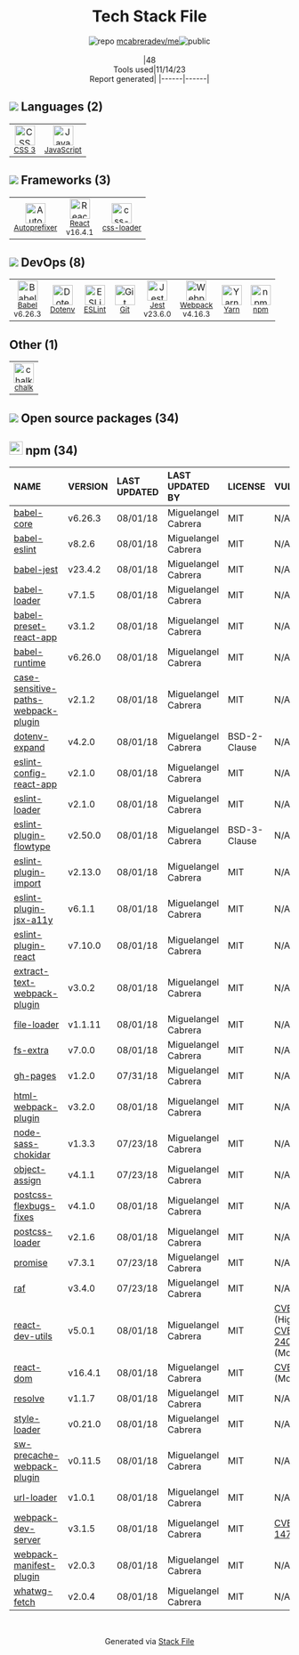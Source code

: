 <!--
--- Readme.md Snippet without images Start ---
## Tech Stack
mcabreradev/me is built on the following main stack:
- [Jest](http://facebook.github.io/jest/) – Javascript Testing Framework
- [React](https://reactjs.org/) – Javascript UI Libraries
- [JavaScript](https://developer.mozilla.org/en-US/docs/Web/JavaScript) – Languages
- [Webpack](http://webpack.js.org) – JS Build Tools / JS Task Runners
- [Autoprefixer](https://github.com/postcss/autoprefixer) – CSS Pre-processors / Extensions
- [Babel](http://babeljs.io/) – JavaScript Compilers
- [ESLint](http://eslint.org/) – Code Review
- [Yarn](https://yarnpkg.com/) – Front End Package Manager
- [css-loader](https://github.com/webpack-contrib/css-loader) – CSS Pre-processors / Extensions

Full tech stack [here](/techstack.md)
--- Readme.md Snippet without images End ---

--- Readme.md Snippet with images Start ---
## Tech Stack
mcabreradev/me is built on the following main stack:
- <img width='25' height='25' src='https://img.stackshare.io/service/830/jest.png' alt='Jest'/> [Jest](http://facebook.github.io/jest/) – Javascript Testing Framework
- <img width='25' height='25' src='https://img.stackshare.io/service/1020/OYIaJ1KK.png' alt='React'/> [React](https://reactjs.org/) – Javascript UI Libraries
- <img width='25' height='25' src='https://img.stackshare.io/service/1209/javascript.jpeg' alt='JavaScript'/> [JavaScript](https://developer.mozilla.org/en-US/docs/Web/JavaScript) – Languages
- <img width='25' height='25' src='https://img.stackshare.io/service/1682/IMG_4636.PNG' alt='Webpack'/> [Webpack](http://webpack.js.org) – JS Build Tools / JS Task Runners
- <img width='25' height='25' src='https://img.stackshare.io/service/2202/72d087642cfce6fef6f2dabec5bf49e8_400x400.png' alt='Autoprefixer'/> [Autoprefixer](https://github.com/postcss/autoprefixer) – CSS Pre-processors / Extensions
- <img width='25' height='25' src='https://img.stackshare.io/service/2739/-1wfGjNw.png' alt='Babel'/> [Babel](http://babeljs.io/) – JavaScript Compilers
- <img width='25' height='25' src='https://img.stackshare.io/service/3337/Q4L7Jncy.jpg' alt='ESLint'/> [ESLint](http://eslint.org/) – Code Review
- <img width='25' height='25' src='https://img.stackshare.io/service/5848/44mC-kJ3.jpg' alt='Yarn'/> [Yarn](https://yarnpkg.com/) – Front End Package Manager
- <img width='25' height='25' src='https://img.stackshare.io/service/8074/default_d2b16fd6997fb2e164de645a34f9b8d5a880d999.png' alt='css-loader'/> [css-loader](https://github.com/webpack-contrib/css-loader) – CSS Pre-processors / Extensions

Full tech stack [here](/techstack.md)
--- Readme.md Snippet with images End ---
-->
<div align="center">

# Tech Stack File
![](https://img.stackshare.io/repo.svg "repo") [mcabreradev/me](https://github.com/mcabreradev/me)![](https://img.stackshare.io/public_badge.svg "public")
<br/><br/>
|48<br/>Tools used|11/14/23 <br/>Report generated|
|------|------|
</div>

## <img src='https://img.stackshare.io/languages.svg'/> Languages (2)
<table><tr>
  <td align='center'>
  <img width='36' height='36' src='https://img.stackshare.io/service/6727/css.png' alt='CSS 3'>
  <br>
  <sub><a href="https://developer.mozilla.org/en-US/docs/Web/CSS/CSS3">CSS 3</a></sub>
  <br>
  <sub></sub>
</td>

<td align='center'>
  <img width='36' height='36' src='https://img.stackshare.io/service/1209/javascript.jpeg' alt='JavaScript'>
  <br>
  <sub><a href="https://developer.mozilla.org/en-US/docs/Web/JavaScript">JavaScript</a></sub>
  <br>
  <sub></sub>
</td>

</tr>
</table>

## <img src='https://img.stackshare.io/frameworks.svg'/> Frameworks (3)
<table><tr>
  <td align='center'>
  <img width='36' height='36' src='https://img.stackshare.io/service/2202/72d087642cfce6fef6f2dabec5bf49e8_400x400.png' alt='Autoprefixer'>
  <br>
  <sub><a href="https://github.com/postcss/autoprefixer">Autoprefixer</a></sub>
  <br>
  <sub></sub>
</td>

<td align='center'>
  <img width='36' height='36' src='https://img.stackshare.io/service/1020/OYIaJ1KK.png' alt='React'>
  <br>
  <sub><a href="https://reactjs.org/">React</a></sub>
  <br>
  <sub>v16.4.1</sub>
</td>

<td align='center'>
  <img width='36' height='36' src='https://img.stackshare.io/service/8074/default_d2b16fd6997fb2e164de645a34f9b8d5a880d999.png' alt='css-loader'>
  <br>
  <sub><a href="https://github.com/webpack-contrib/css-loader">css-loader</a></sub>
  <br>
  <sub></sub>
</td>

</tr>
</table>

## <img src='https://img.stackshare.io/devops.svg'/> DevOps (8)
<table><tr>
  <td align='center'>
  <img width='36' height='36' src='https://img.stackshare.io/service/2739/-1wfGjNw.png' alt='Babel'>
  <br>
  <sub><a href="http://babeljs.io/">Babel</a></sub>
  <br>
  <sub>v6.26.3</sub>
</td>

<td align='center'>
  <img width='36' height='36' src='https://img.stackshare.io/service/8067/default_90dcb1286af7685c68df319c764b80704df1155b.png' alt='Dotenv'>
  <br>
  <sub><a href="https://github.com/motdotla/dotenv">Dotenv</a></sub>
  <br>
  <sub></sub>
</td>

<td align='center'>
  <img width='36' height='36' src='https://img.stackshare.io/service/3337/Q4L7Jncy.jpg' alt='ESLint'>
  <br>
  <sub><a href="http://eslint.org/">ESLint</a></sub>
  <br>
  <sub></sub>
</td>

<td align='center'>
  <img width='36' height='36' src='https://img.stackshare.io/service/1046/git.png' alt='Git'>
  <br>
  <sub><a href="http://git-scm.com/">Git</a></sub>
  <br>
  <sub></sub>
</td>

<td align='center'>
  <img width='36' height='36' src='https://img.stackshare.io/service/830/jest.png' alt='Jest'>
  <br>
  <sub><a href="http://facebook.github.io/jest/">Jest</a></sub>
  <br>
  <sub>v23.6.0</sub>
</td>

<td align='center'>
  <img width='36' height='36' src='https://img.stackshare.io/service/1682/IMG_4636.PNG' alt='Webpack'>
  <br>
  <sub><a href="http://webpack.js.org">Webpack</a></sub>
  <br>
  <sub>v4.16.3</sub>
</td>

<td align='center'>
  <img width='36' height='36' src='https://img.stackshare.io/service/5848/44mC-kJ3.jpg' alt='Yarn'>
  <br>
  <sub><a href="https://yarnpkg.com/">Yarn</a></sub>
  <br>
  <sub></sub>
</td>

<td align='center'>
  <img width='36' height='36' src='https://img.stackshare.io/service/1120/lejvzrnlpb308aftn31u.png' alt='npm'>
  <br>
  <sub><a href="https://www.npmjs.com/">npm</a></sub>
  <br>
  <sub></sub>
</td>

</tr>
</table>

## Other (1)
<table><tr>
  <td align='center'>
  <img width='36' height='36' src='https://img.stackshare.io/service/8072/13122722.png' alt='chalk'>
  <br>
  <sub><a href="https://github.com/chalk/chalk">chalk</a></sub>
  <br>
  <sub></sub>
</td>

</tr>
</table>


## <img src='https://img.stackshare.io/group.svg' /> Open source packages (34)</h2>

## <img width='24' height='24' src='https://img.stackshare.io/service/1120/lejvzrnlpb308aftn31u.png'/> npm (34)

|NAME|VERSION|LAST UPDATED|LAST UPDATED BY|LICENSE|VULNERABILITIES|
|:------|:------|:------|:------|:------|:------|
|[babel-core](https://www.npmjs.com/babel-core)|v6.26.3|08/01/18|Miguelangel Cabrera |MIT|N/A|
|[babel-eslint](https://www.npmjs.com/babel-eslint)|v8.2.6|08/01/18|Miguelangel Cabrera |MIT|N/A|
|[babel-jest](https://www.npmjs.com/babel-jest)|v23.4.2|08/01/18|Miguelangel Cabrera |MIT|N/A|
|[babel-loader](https://www.npmjs.com/babel-loader)|v7.1.5|08/01/18|Miguelangel Cabrera |MIT|N/A|
|[babel-preset-react-app](https://www.npmjs.com/babel-preset-react-app)|v3.1.2|08/01/18|Miguelangel Cabrera |MIT|N/A|
|[babel-runtime](https://www.npmjs.com/babel-runtime)|v6.26.0|08/01/18|Miguelangel Cabrera |MIT|N/A|
|[case-sensitive-paths-webpack-plugin](https://www.npmjs.com/case-sensitive-paths-webpack-plugin)|v2.1.2|08/01/18|Miguelangel Cabrera |MIT|N/A|
|[dotenv-expand](https://www.npmjs.com/dotenv-expand)|v4.2.0|08/01/18|Miguelangel Cabrera |BSD-2-Clause|N/A|
|[eslint-config-react-app](https://www.npmjs.com/eslint-config-react-app)|v2.1.0|08/01/18|Miguelangel Cabrera |MIT|N/A|
|[eslint-loader](https://www.npmjs.com/eslint-loader)|v2.1.0|08/01/18|Miguelangel Cabrera |MIT|N/A|
|[eslint-plugin-flowtype](https://www.npmjs.com/eslint-plugin-flowtype)|v2.50.0|08/01/18|Miguelangel Cabrera |BSD-3-Clause|N/A|
|[eslint-plugin-import](https://www.npmjs.com/eslint-plugin-import)|v2.13.0|08/01/18|Miguelangel Cabrera |MIT|N/A|
|[eslint-plugin-jsx-a11y](https://www.npmjs.com/eslint-plugin-jsx-a11y)|v6.1.1|08/01/18|Miguelangel Cabrera |MIT|N/A|
|[eslint-plugin-react](https://www.npmjs.com/eslint-plugin-react)|v7.10.0|08/01/18|Miguelangel Cabrera |MIT|N/A|
|[extract-text-webpack-plugin](https://www.npmjs.com/extract-text-webpack-plugin)|v3.0.2|08/01/18|Miguelangel Cabrera |MIT|N/A|
|[file-loader](https://www.npmjs.com/file-loader)|v1.1.11|08/01/18|Miguelangel Cabrera |MIT|N/A|
|[fs-extra](https://www.npmjs.com/fs-extra)|v7.0.0|08/01/18|Miguelangel Cabrera |MIT|N/A|
|[gh-pages](https://www.npmjs.com/gh-pages)|v1.2.0|07/31/18|Miguelangel Cabrera |MIT|N/A|
|[html-webpack-plugin](https://www.npmjs.com/html-webpack-plugin)|v3.2.0|08/01/18|Miguelangel Cabrera |MIT|N/A|
|[node-sass-chokidar](https://www.npmjs.com/node-sass-chokidar)|v1.3.3|07/23/18|Miguelangel Cabrera |MIT|N/A|
|[object-assign](https://www.npmjs.com/object-assign)|v4.1.1|07/23/18|Miguelangel Cabrera |MIT|N/A|
|[postcss-flexbugs-fixes](https://www.npmjs.com/postcss-flexbugs-fixes)|v4.1.0|08/01/18|Miguelangel Cabrera |MIT|N/A|
|[postcss-loader](https://www.npmjs.com/postcss-loader)|v2.1.6|08/01/18|Miguelangel Cabrera |MIT|N/A|
|[promise](https://www.npmjs.com/promise)|v7.3.1|07/23/18|Miguelangel Cabrera |MIT|N/A|
|[raf](https://www.npmjs.com/raf)|v3.4.0|07/23/18|Miguelangel Cabrera |MIT|N/A|
|[react-dev-utils](https://www.npmjs.com/react-dev-utils)|v5.0.1|08/01/18|Miguelangel Cabrera |MIT|[CVE-2018-6342](https://github.com/advisories/GHSA-29gp-92wp-94q8) (High)<br/>[CVE-2021-24033](https://github.com/advisories/GHSA-5q6m-3h65-w53x) (Moderate)|
|[react-dom](https://www.npmjs.com/react-dom)|v16.4.1|08/01/18|Miguelangel Cabrera |MIT|[CVE-2018-6341](https://github.com/advisories/GHSA-mvjj-gqq2-p4hw) (Moderate)|
|[resolve](https://www.npmjs.com/resolve)|v1.1.7|08/01/18|Miguelangel Cabrera |MIT|N/A|
|[style-loader](https://www.npmjs.com/style-loader)|v0.21.0|08/01/18|Miguelangel Cabrera |MIT|N/A|
|[sw-precache-webpack-plugin](https://www.npmjs.com/sw-precache-webpack-plugin)|v0.11.5|08/01/18|Miguelangel Cabrera |MIT|N/A|
|[url-loader](https://www.npmjs.com/url-loader)|v1.0.1|08/01/18|Miguelangel Cabrera |MIT|N/A|
|[webpack-dev-server](https://www.npmjs.com/webpack-dev-server)|v3.1.5|08/01/18|Miguelangel Cabrera |MIT|[CVE-2018-14732](https://github.com/advisories/GHSA-cf66-xwfp-gvc4) (High)|
|[webpack-manifest-plugin](https://www.npmjs.com/webpack-manifest-plugin)|v2.0.3|08/01/18|Miguelangel Cabrera |MIT|N/A|
|[whatwg-fetch](https://www.npmjs.com/whatwg-fetch)|v2.0.4|08/01/18|Miguelangel Cabrera |MIT|N/A|

<br/>
<div align='center'>

Generated via [Stack File](https://github.com/apps/stack-file)
